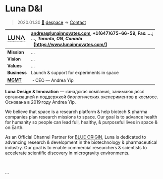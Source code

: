 # Luna D&I
> 2020.01.30 [🚀](../../../index/index.md) [despace](../index.md) → [Contact](../contact.md)

|[![](../f/contact/l/lunadni_logo1_thumb.webp)](../f/contact/l/lunadni_logo1.webp)|<andrea@lunainnovates.com>, +1(647)675-66-59, Fax: …;<br> *…, Toronto, ON, Canada*<br> 【<https://www.lunainnovates.com/>】|
|:-|:-|
|**Mission**|…|
|**Vision**|…|
|**Values**|…|
|**Business**|Launch & support for experiments in space|
|**[MGMT](../mgmt.md)**|・CEO — Andrea Yip|

**Luna Design & Innovation** — канадская компания, занимающаяся организацией и поддержкой биологических экспериментов в космосе. Основана в 2019 году Andrea Yip.

We believe that space is a research platform & help biotech & pharma companies plan research missions to space. Our goal is to advance health for humanity so people can lead full, healthy, & purposeful lives in space & on Earth.

As an Official Channel Partner for [BLUE ORIGIN](blue_origin.md), Luna is dedicated to advancing research & development in the biotechnology & pharmaceutical industry. Our goal is to enable commercial researchers & scientists to accelerate scientific discovery in microgravity environments.


<p style="page-break-after:always"> </p>

…
